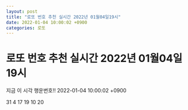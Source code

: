 ```yaml
---
layout: post
title: "로또 번호 추천 실시간 2022년 01월04일19시"
date: 2022-01-04 10:00:02 +0900
categories: 로또
---
```


# 로또 번호 추천 실시간 2022년 01월04일19시

지금 이 시각 행운번호!! 2022-01-04 10:00:02 +0900

 31  4  17  19  10  20 

